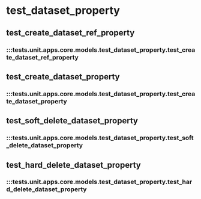 # test_dataset_property

## test_create_dataset_ref_property

### :::tests.unit.apps.core.models.test_dataset_property.test_create_dataset_ref_property

## test_create_dataset_property

### :::tests.unit.apps.core.models.test_dataset_property.test_create_dataset_property

## test_soft_delete_dataset_property

### :::tests.unit.apps.core.models.test_dataset_property.test_soft_delete_dataset_property

## test_hard_delete_dataset_property

### :::tests.unit.apps.core.models.test_dataset_property.test_hard_delete_dataset_property
